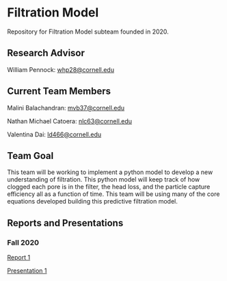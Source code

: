 # Filtration Model
Repository for Filtration Model subteam founded in 2020.
## Research Advisor

William Pennock: whp28@cornell.edu

## Current Team Members
Malini Balachandran: mvb37@cornell.edu

Nathan Michael Catoera: nlc63@cornell.edu

Valentina Dai: ld466@cornell.edu

## Team Goal
This team will be working to implement a python model to develop a new understanding of filtration. This python model will keep track of how clogged each pore is in the filter, the head loss, and the particle capture efficiency all as a function of time. This team will be using many of the core equations developed building this predictive filtration model.

## Reports and Presentations
### Fall 2020
[Report 1](https://colab.research.google.com/drive/1Jj8basxtewdS6IMNaQoA0l0V_SuHFC89)

[Presentation 1](https://docs.google.com/presentation/d/1YUqsr5dGALcJEDLu-wW24VPkNCJMFgFAmyaFxsNPJ1g/edit)
